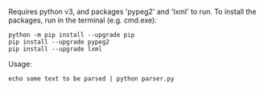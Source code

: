 Requires python v3, and packages 'pypeg2' and 'lxml' to run. To install the packages, run in the terminal (e.g. cmd.exe):

    python -m pip install --upgrade pip
    pip install --upgrade pypeg2
    pip install --upgrade lxml

Usage:

    echo some text to be parsed | python parser.py
